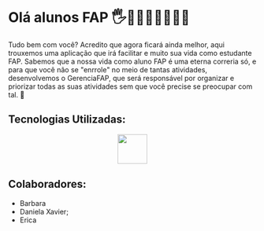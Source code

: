 # Olá alunos FAP 🖐👩🏽‍💻👨🏽‍💻✨

Tudo bem com você? Acredito que agora ficará ainda melhor, aqui trouxemos uma aplicação que irá facilitar e muito sua vida como estudante FAP. 
Sabemos que a nossa vida como aluno FAP é uma eterna correria só, e para que você não se "enrrole" no meio de tantas atividades, desenvolvemos o GerenciaFAP, que será responsável por organizar e priorizar todas as suas atividades sem que você precise se preocupar com tal. 🤩

## Tecnologias Utilizadas: 
</div>

<div align="middle">
  
<img align="middle" src="https://cdn.jsdelivr.net/gh/devicons/devicon/icons/javascript/javascript-original.svg" width="60" height="60" /> 

</div>

## Colaboradores:
* Barbara
* Daniela Xavier;
* Erica
